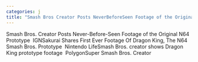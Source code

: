 ```yaml
---
categories: j
title: "Smash Bros Creator Posts NeverBeforeSeen Footage of the Original N64 Prototype  IGN"
---
```

Smash Bros. Creator Posts Never-Before-Seen Footage of the Original N64 Prototype&nbsp;&nbsp;IGNSakurai Shares First Ever Footage Of Dragon King, The N64 Smash Bros. Prototype&nbsp;&nbsp;Nintendo LifeSmash Bros. creator shows Dragon King prototype footage&nbsp;&nbsp;PolygonSuper Smash Bros. Creator 